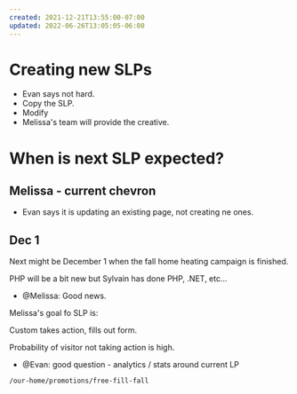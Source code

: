 ```yaml
---
created: 2021-12-21T13:55:00-07:00
updated: 2022-06-26T13:05:05-06:00
---
```

# Creating new SLPs

- Evan says not hard.
- Copy the SLP.
- Modify
- Melissa's team will provide the creative.


# When is next SLP expected?

## Melissa - current chevron
- Evan says it is updating an existing page, not creating ne ones.


## Dec 1
Next might be December 1
when the fall home heating campaign is finished.



PHP will be a bit new but Sylvain has done PHP, .NET, etc...
- @Melissa: Good news.




Melissa's goal fo SLP is:

Custom takes action, fills out form.


Probability of visitor not taking action is high.	


- @Evan: good question - analytics / stats around current LP


`/our-home/promotions/free-fill-fall`